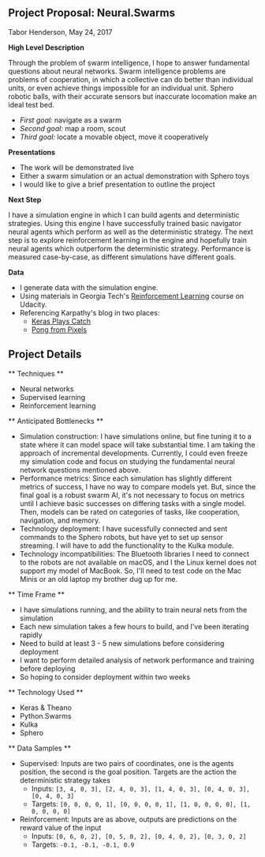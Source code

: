  
## Project Proposal: Neural.Swarms
Tabor Henderson, May 24, 2017


**High Level Description**

Through the problem of swarm intelligence, I hope to answer fundamental questions about neural networks. Swarm intelligence problems are problems of cooperation, in which a collective can do better than individual units, or even achieve things impossible for an individual unit. Sphero robotic balls, with their accurate sensors but inaccurate locomation make an ideal test bed.
- *First goal:* navigate as a swarm
- *Second goal:* map a room, scout
- *Third goal:* locate a movable object, move it cooperatively


**Presentations**
- The work will be demonstrated live
- Either a swarm simulation or an actual demonstration with Sphero toys
- I would like to give a brief presentation to outline the project


**Next Step**

I have a simulation engine in which I can build agents and deterministic strategies. Using this engine I have successfully trained basic navigator neural agents which perform as well as the deterministic strategy. The next step is to explore reinforcement learning in the engine and hopefully train neural agents which outperform the deterministic strategy. Performance is measured case-by-case, as different simulations have different goals.


**Data**
- I generate data with the simulation engine.
- Using materials in Georgia Tech's [Reinforcement Learning](https://www.udacity.com/course/reinforcement-learning--ud600) course on Udacity.
- Referencing Karpathy's blog in two places:
    - [Keras Plays Catch](https://edersantana.github.io/articles/keras_rl/)
    - [Pong from Pixels](http://karpathy.github.io/2016/05/31/rl/)


## Project Details
** Techniques **

- Neural networks
- Supervised learning
- Reinforcement learning

** Anticipated Bottlenecks **

- Simulation construction: I have simulations online, but fine tuning it to a state where it can model space will take substantial time. I am taking the approach of incremental developments. Currently, I could even freeze my simulation code and focus on studying the fundamental neural network questions mentioned above.
- Performance metrics: Since each simulation has slightly different metrics of success, I have no way to compare models yet. But, since the final goal is a robust swarm AI, it's not necessary to focus on metrics until I achieve basic successes on differing tasks with a single model. Then, models can be rated on categories of tasks, like cooperation, navigation, and memory.
- Technology deployment: I have sucessfully connected and sent commands to the Sphero robots, but have yet to set up sensor streaming. I will have to add the functionality to the Kulka module.
- Technology incompatibilities: The Bluetooth libraries I need to connect to the robots are not available on macOS, and I the Linux kernel does not support my model of MacBook. So, I'll need to test code on the Mac Minis or an old laptop my brother dug up for me.

** Time Frame **

- I have simulations running, and the ability to train neural nets from the simulation
- Each new simulation takes a few hours to build, and I've been iterating rapidly
- Need to build at least 3 - 5 new simulations before considering deployment
- I want to perform detailed analysis of network performance and training before deploying
- So hoping to consider deployment within two weeks

** Technology Used **
- Keras & Theano
- Python.Swarms
- Kulka
- Sphero

** Data Samples **
- Supervised: Inputs are two pairs of coordinates, one is the agents position, the second is the goal position. Targets are the action the deterministic strategy takes
    - Inputs: `[3, 4, 0, 3], [2, 4, 0, 3], [1, 4, 0, 3], [0, 4, 0, 3], [0, 4, 0, 3]`
    - Targets: `[0, 0, 0, 0, 1], [0, 0, 0, 0, 1], [1, 0, 0, 0, 0], [1, 0, 0, 0, 0]`
- Reinforcement: Inputs are as above, outputs are predictions on the reward value of the input
    - Inputs: `[0, 6, 0, 2], [0, 5, 0, 2], [0, 4, 0, 2], [0, 3, 0, 2]`
    - Targets: `-0.1, -0.1, -0.1, 0.9`
